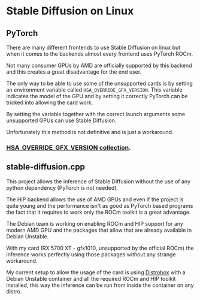 # Stable Diffusion on Linux

## PyTorch

There are many different frontends to use Stable Diffusion on linux but when it comes to the backends almost every frontend uses PyTorch ROCm.

Not many consumer GPUs by AMD are officially supported by this backend and this creates a great disadvantage for the end user.

The only way to be able to use some of the unsupported cards is by setting an environment variable called `HSA_OVERRIDE_GFX_VERSION`. This variable indicates the model of the GPU and by setting it correctly PyTorch can be tricked into allowing the card work.

By setting the variable together with the correct launch arguments some unsupported GPUs can use Stable Diffusion.

Unfortunately this method is not definitive and is just a workaround.

### [HSA_OVERRIDE_GFX_VERSION collection](https://github.com/DaniAndTheWeb/sd-data-amd-gpu/blob/main/linux/HSA_GFX_VERSION.md).

## stable-diffusion.cpp

This project allows the inference of Stable Diffusion without the use of any python dependency (PyTorch is not needed).

The HIP backend allows the use of AMD GPUs and even if the project is quite young and the performance isn't as good as PyTorch based programs the fact that it requires to work only the ROCm toolkit is a great advantage.

The Debian team is working on enabling ROCm and HIP support for any modern AMD GPU and the packages that allow that are already available in Debian Unstable.

With my card (RX 5700 XT - gfx1010, unsupported by the official ROCm) the inference works perfectly using those packages without any strange workaround.

My current setup to allow the usage of the card is using [Distrobox](https://distrobox.it/) with a Debian Unstable container and all the required ROCm and HIP toolkit installed, this way the inference can be run from inside the container on any distro.
